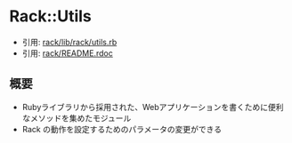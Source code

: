 # Rack::Utils
- 引用: [rack/lib/rack/utils.rb](https://github.com/rack/rack/blob/master/lib/rack/utils.rb)
- 引用: [rack/README.rdoc](https://github.com/rack/rack/blob/master/README.rdoc)

## 概要
- Rubyライブラリから採用された、Webアプリケーションを書くために便利なメソッドを集めたモジュール
- Rack の動作を設定するためのパラメータの変更ができる

